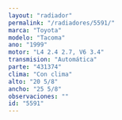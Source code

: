 ```yaml
---
layout: "radiador"
permalink: "/radiadores/5591/"
marca: "Toyota"
modelo: "Tacoma"
ano: "1999"
motor: "L4 2.4 2.7, V6 3.4"
transmision: "Automática"
parte: "431374"
clima: "Con clima"
alto: "20 5/8"
ancho: "25 5/8"
observaciones: ""
id: "5591"
---
```


